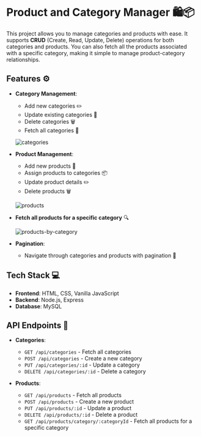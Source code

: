 # Product and Category Manager 🛍️📦

This project allows you to manage categories and products with ease. It supports **CRUD** (Create, Read, Update, Delete) operations for both categories and products. You can also fetch all the products associated with a specific category, making it simple to manage product-category relationships.

## Features ⚙️

- **Category Management**:
  - Add new categories ✏️
  - Update existing categories 🔄
  - Delete categories 🗑️
  - Fetch all categories 📑
  
  ![categories](https://github.com/user-attachments/assets/ad2d3534-61bd-4340-94b8-0b7c1b87b8f3)

- **Product Management**:
  - Add new products 🛒
  - Assign products to categories 📦
  - Update product details ✏️
  - Delete products 🗑️
 
  ![products](https://github.com/user-attachments/assets/19d110d6-bd14-4d2c-8741-7392a6513d20)
    
- **Fetch all products for a specific category** 🔍
  
  ![products-by-category](https://github.com/user-attachments/assets/ef4934d2-94f3-4db4-9f00-72637f7ff493)
    


- **Pagination**:
  - Navigate through categories and products with pagination 🔄

## Tech Stack 💻

- **Frontend**: HTML, CSS, Vanilla JavaScript
- **Backend**: Node.js, Express
- **Database**: MySQL

## API Endpoints 📡

- **Categories**:
  - `GET /api/categories` - Fetch all categories
  - `POST /api/categories` - Create a new category
  - `PUT /api/categories/:id` - Update a category
  - `DELETE /api/categories/:id` - Delete a category

- **Products**:
  - `GET /api/products` - Fetch all products
  - `POST /api/products` - Create a new product
  - `PUT /api/products/:id` - Update a product
  - `DELETE /api/products/:id` - Delete a product
  - `GET /api/products/category/:categoryId` - Fetch all products for a specific category

